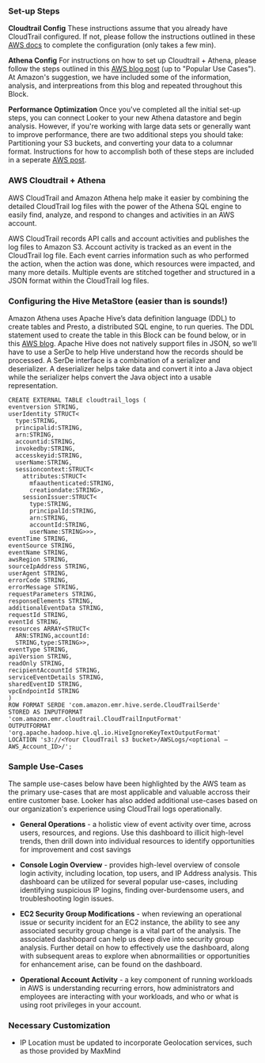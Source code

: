 ### Set-up Steps

**Cloudtrail Config**
These instructions assume that you already have CloudTrail configured. If not, please follow the instructions outlined in these [AWS docs](http://docs.aws.amazon.com/awscloudtrail/latest/userguide/cloudtrail-getting-started.html) to complete the configuration (only takes a few min).

**Athena Config**
For instructions on how to set up Cloudtrail + Athena, please follow the steps outlined in this [AWS blog post](https://aws.amazon.com/blogs/big-data/aws-cloudtrail-and-amazon-athena-dive-deep-to-analyze-security-compliance-and-operational-activity/) (up to "Popular Use Cases"). At Amazon's suggestion, we have included some of the information, analysis, and interpreations from this blog and repeated throughout this Block.

**Performance Optimization**
Once you've completed all the initial set-up steps, you can connect Looker to your new Athena datastore and begin analysis. However, if you're working with large data sets or generally want to improve performance, there are two additional steps you should take: Partitioning your S3 buckets, and converting your data to a columnar format. Instructions for how to accomplish both of these steps are included in a seperate [AWS post](https://aws.amazon.com/blogs/big-data/analyzing-data-in-s3-using-amazon-athena/).



### AWS Cloudtrail + Athena

AWS CloudTrail and Amazon Athena help make it easier by combining the detailed CloudTrail log files with the power of the Athena SQL engine to easily find, analyze, and respond to changes and activities in an AWS account.

AWS CloudTrail records API calls and account activities and publishes the log files to Amazon S3. Account activity is tracked as an event in the CloudTrail log file. Each event carries information such as who performed the action, when the action was done, which resources were impacted, and many more details. Multiple events are stitched together and structured in a JSON format within the CloudTrail log files.

### Configuring the Hive MetaStore (easier than is sounds!)

Amazon Athena uses Apache Hive’s data definition language (DDL) to create tables and Presto, a distributed SQL engine, to run queries. The DDL statement used to create the table in this Block can be found below, or in this [AWS blog](https://aws.amazon.com/blogs/big-data/aws-cloudtrail-and-amazon-athena-dive-deep-to-analyze-security-compliance-and-operational-activity/). Apache Hive does not natively support files in JSON, so we’ll have to use a SerDe to help Hive understand how the records should be processed. A SerDe interface is a combination of a serializer and deserializer. A deserializer helps take data and convert it into a Java object while the serializer helps convert the Java object into a usable representation.

```
CREATE EXTERNAL TABLE cloudtrail_logs (
eventversion STRING,
userIdentity STRUCT<
  type:STRING,
  principalid:STRING,
  arn:STRING,
  accountid:STRING,
  invokedby:STRING,
  accesskeyid:STRING,
  userName:STRING,
  sessioncontext:STRUCT<
    attributes:STRUCT<
      mfaauthenticated:STRING,
      creationdate:STRING>,
    sessionIssuer:STRUCT<
      type:STRING,
      principalId:STRING,
      arn:STRING,
      accountId:STRING,
      userName:STRING>>>,
eventTime STRING,
eventSource STRING,
eventName STRING,
awsRegion STRING,
sourceIpAddress STRING,
userAgent STRING,
errorCode STRING,
errorMessage STRING,
requestParameters STRING,
responseElements STRING,
additionalEventData STRING,
requestId STRING,
eventId STRING,
resources ARRAY<STRUCT<
  ARN:STRING,accountId:
  STRING,type:STRING>>,
eventType STRING,
apiVersion STRING,
readOnly STRING,
recipientAccountId STRING,
serviceEventDetails STRING,
sharedEventID STRING,
vpcEndpointId STRING
)
ROW FORMAT SERDE 'com.amazon.emr.hive.serde.CloudTrailSerde'
STORED AS INPUTFORMAT 'com.amazon.emr.cloudtrail.CloudTrailInputFormat'
OUTPUTFORMAT 'org.apache.hadoop.hive.ql.io.HiveIgnoreKeyTextOutputFormat'
LOCATION 's3://<Your CloudTrail s3 bucket>/AWSLogs/<optional – AWS_Account_ID>/';
```




### Sample Use-Cases

The sample use-cases below have been highlighted by the AWS team as the primary use-cases that are most applicable and valuable accross their entire customer base. Looker has also added additional use-cases based on our organization's experience using CloudTrail logs operationally.

* **General Operations** - a holistic view of event activity over time, across users, resources, and regions. Use this dashboard to illicit high-level trends, then drill down into individual resources to identify opportunities for improvement and cost savings

* **Console Login Overview** - provides high-level overview of console login activity, including location, top users, and IP Address analysis. This dashboard can be utilized for several popular use-cases, including identifying suspicious IP logins, finding over-burdensome users, and troubleshooting login issues.

* **EC2 Security Group Modifications** - when reviewing an operational issue or security incident for an EC2 instance, the ability to see any associated security group change is a vital part of the analysis. The associated dashbopard can help us deep dive into security group analysis. Further detail on how to effectively use the dashboard, along with subsequent areas to explore when abnormailities or opportunities for enhancement arise, can be found on the dashboard.

* **Operational Account Activity** - a key component of running workloads in AWS is understanding recurring errors, how administrators and employees are interacting with your workloads, and who or what is using root privileges in your account.



### Necessary Customization
* IP Location must be updated to incorporate Geolocation services, such as those provided by MaxMind
